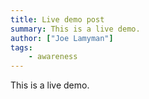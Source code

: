 ```yaml
---
title: Live demo post
summary: This is a live demo.
author: ["Joe Lamyman"]
tags: 
    - awareness
---
```


This is a live demo.